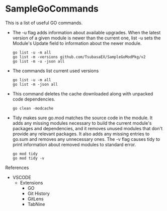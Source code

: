 # SampleGoCommands

This is a list of useful GO commands.

- The -u flag adds information about available upgrades. When the latest version of a given module is newer than the current one, list -u sets the Module's Update field to information about the newer module. 
  ```
  go list -u -m all
  go list -m -versions github.com/TsubasaEX/SampleGoModPkg/v2
  go list -m -u -json all
  ```
- The commands list current used versions
   ```
  go list -u -m all
  go list -m -json all
  ```
- This command deletes the cache downloaded along with unpacked code dependencies.
   ```
  go clean -modcache
  ```
- Tidy makes sure go.mod matches the source code in the module. It adds any missing modules necessary to build the current module's packages and dependencies, and it removes unused modules that don't provide any relevant packages. It also adds any missing entries to go.sum and removes any unnecessary ones. The -v flag causes tidy to print information about removed modules to standard error.
   ```
  go mod tidy
  go mod tidy -v 
  ```
  
References
- VSCODE
  - Extensions
    - GO
    - Git History
    - GitLens
    - TabNine

